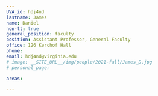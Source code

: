 ```yaml
---
UVA_id: hdj4nd
lastname: James
name: Daniel
non-tt: true
general_position: faculty
position: Assistant Professor, General Faculty
office: 126 Kerchof Hall
phone: 
email: hdj4nd@virginia.edu
# image: __SITE_URL__/img/people/2021-fall/James_D.jpg 
# personal_page: 

areas:

---
```

